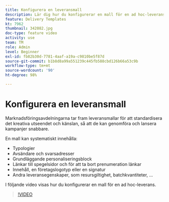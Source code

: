 ```yaml
---
title: Konfigurera en leveransmall
description: Lär dig hur du konfigurerar en mall för en ad hoc-leverans.
feature: Delivery Templates
kt: 7962
thumbnail: 342082.jpg
doc-type: feature video
activity: use
team: TM
role: Admin
level: Beginner
exl-id: fb82b30d-7781-4aaf-a19a-c9810be5f87d
source-git-commit: b1b8d8a99a551239c445fb588cbd126b66a53c9b
workflow-type: tm+mt
source-wordcount: '90'
ht-degree: 98%

---
```


# Konfigurera en leveransmall

Marknadsföringsavdelningarna tar fram leveransmallar för att standardisera det kreativa utseendet och känslan, så att de kan genomföra och lansera kampanjer snabbare.

En mall kan systematiskt innehålla:

* Typologier
* Avsändare och svarsadresser
* Grundläggande personaliseringsblock
* Länkar till spegelsidor och för att ta bort prenumeration länkar
* Innehåll, en företagslogotyp eller en signatur
* Andra leveransegenskaper, som resursgiltighet, batchkvantiteter, ...

I följande video visas hur du konfigurerar en mall för en ad hoc-leverans.

>[!VIDEO](https://video.tv.adobe.com/v/342082?quality=12&learn=on)
